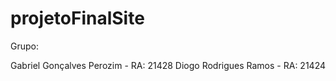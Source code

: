# projetoFinalSite

Grupo:

Gabriel Gonçalves Perozim - RA: 21428
Diogo Rodrigues Ramos - RA: 21424
